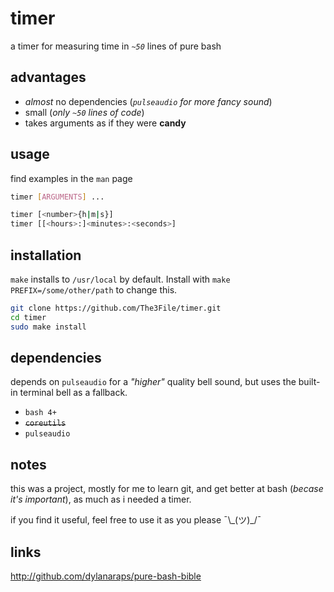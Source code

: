 # timer

a timer for measuring time in *`~50`* lines of pure bash

## advantages

* *almost* no dependencies (*`pulseaudio` for more fancy sound*)
* small (*only `~50` lines of code*)
* takes arguments as if they were **candy**

## usage

find examples in the `man` page

``` bash
timer [ARGUMENTS] ...

timer [<number>{h|m|s}]
timer [[<hours>:]<minutes>:<seconds>]
```

## installation

`make` installs to `/usr/local` by default.
Install with `make PREFIX=/some/other/path` to change this. 

``` bash
git clone https://github.com/The3File/timer.git
cd timer
sudo make install
```

## dependencies

depends on `pulseaudio` for a *"higher"* quality bell sound, but uses the built-in terminal bell as a fallback.

* `bash 4+`
* ~~`coreutils`~~
* `pulseaudio`

## notes

this was a project, mostly for me to learn git, and get better at bash (*becase it's important*),
as much as i needed a timer.

if you find it useful, feel free to use it as you please ¯\\\_(ツ)\_/¯

## links
http://github.com/dylanaraps/pure-bash-bible
